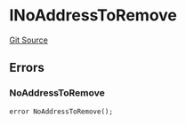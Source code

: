 # INoAddressToRemove
[Git Source](https://github.com/thrackle-io/tron/blob/f7f6e3590faaa9c8f0fe0115492201b8f8dd1711/src/common/IErrors.sol)


## Errors
### NoAddressToRemove

```solidity
error NoAddressToRemove();
```

